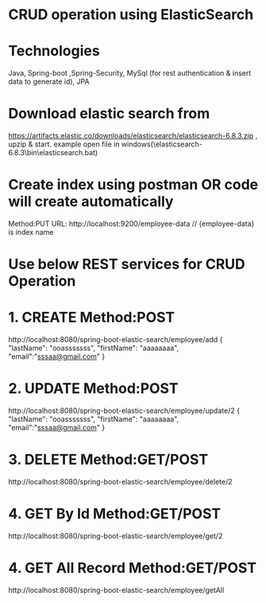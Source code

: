 # CRUD operation using ElasticSearch 

# Technologies
Java, 
Spring-boot ,Spring-Security, 
MySql (for rest authentication & insert data to generate id),
JPA
# Download elastic search from 
https://artifacts.elastic.co/downloads/elasticsearch/elasticsearch-6.8.3.zip , 
upzip & start. example open file in windows(\elasticsearch-6.8.3\bin\elasticsearch.bat)

# Create index using postman OR code will create automatically
Method:PUT URL: http://localhost:9200/employee-data // {employee-data} is index name 

# Use below REST services for CRUD Operation
# 1. CREATE Method:POST 
http://localhost:8080/spring-boot-elastic-search/employee/add
{
	"lastName": "ooasssssss",
	"firstName": "aaaaaaaa",
	"email":"sssaa@gmail.com"
} 
# 2. UPDATE Method:POST 
http://localhost:8080/spring-boot-elastic-search/employee/update/2
{
	"lastName": "ooasssssss", 
	"firstName": "aaaaaaaa",
	"email":"sssaa@gmail.com"
} 
# 3. DELETE Method:GET/POST 
http://localhost:8080/spring-boot-elastic-search/employee/delete/2
# 4. GET By Id Method:GET/POST 
http://localhost:8080/spring-boot-elastic-search/employee/get/2
# 4. GET All Record Method:GET/POST 
http://localhost:8080/spring-boot-elastic-search/employee/getAll
